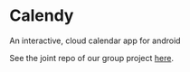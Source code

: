 # Calendy
An interactive, cloud calendar app for android

See the joint repo of our group project [here](https://github.com/g2k-calendy/calendy).
